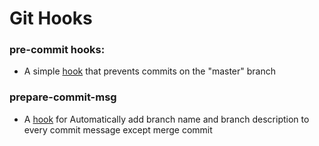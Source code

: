 # Git Hooks



### pre-commit hooks:

* A simple [hook](pre-commit-avoid-commits-on-master/README.md) that prevents commits on the "master" branch


### prepare-commit-msg

* A [hook](prepare-commit-msg-add-branch-name-to-description/README.md) for Automatically add branch name and branch description to every commit message except merge commit



